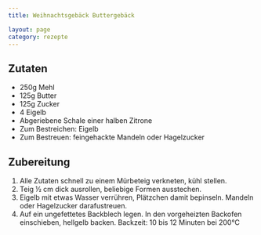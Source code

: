 ```yaml
---
title: Weihnachtsgebäck Buttergebäck

layout: page
category: rezepte
---
```


Zutaten
-------
- 250g Mehl
- 125g Butter
- 125g Zucker
- 4 Eigelb
- Abgeriebene Schale einer halben Zitrone
- Zum Bestreichen: Eigelb
- Zum Bestreuen: feingehackte Mandeln oder Hagelzucker

Zubereitung
-----------
1. Alle Zutaten schnell zu einem Mürbeteig verkneten, kühl stellen.
2. Teig ½ cm dick ausrollen, beliebige Formen ausstechen.
3. Eigelb mit etwas Wasser verrühren, Plätzchen damit bepinseln. Mandeln oder Hagelzucker darafustreuen.
4. Auf ein ungefettetes Backblech legen. In den vorgeheizten Backofen einschieben, hellgelb backen. Backzeit: 10 bis 12 Minuten bei 200°C
